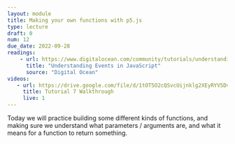 ```yaml
---
layout: module
title: Making your own functions with p5.js
type: lecture
draft: 0
num: 12
due_date: 2022-09-28
readings: 
    - url: https://www.digitalocean.com/community/tutorials/understanding-events-in-javascript
      title: "Understanding Events in JavaScript"
      source: "Digital Ocean"
videos:
   - url: https://drive.google.com/file/d/1tOT5O2cQSvcUijnklg2XEyRYV5Dv_x06/view?usp=sharing
     title: Tutorial 7 Walkthrough
     live: 1
---
```


Today we will practice building some different kinds of functions, and making sure we understand what parameters / arguments are, and what it means for a function to return something.